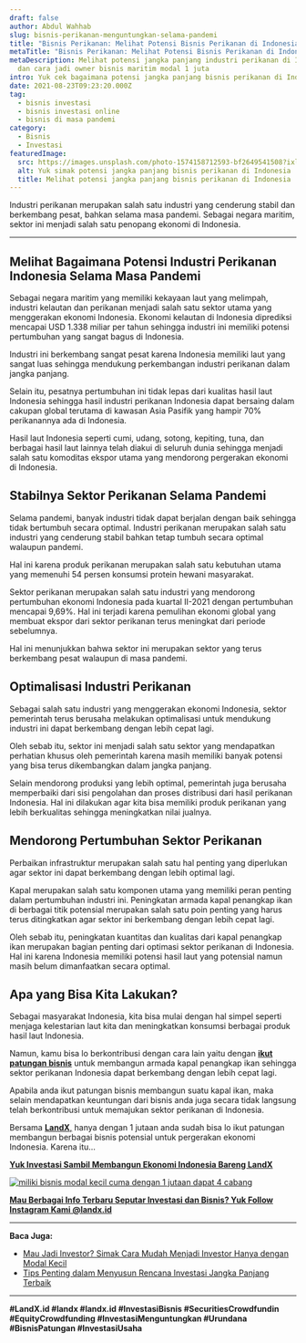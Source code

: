 ```yaml
---
draft: false
author: Abdul Wahhab
slug: bisnis-perikanan-menguntungkan-selama-pandemi
title: "Bisnis Perikanan: Melihat Potensi Bisnis Perikanan di Indonesia"
metaTitle: "Bisnis Perikanan: Melihat Potensi Bisnis Perikanan di Indonesia"
metaDescription: Melihat potensi jangka panjang industri perikanan di Indonesia
  dan cara jadi owner bisnis maritim modal 1 juta
intro: Yuk cek bagaimana potensi jangka panjang bisnis perikanan di Indonesia...
date: 2021-08-23T09:23:20.000Z
tag:
  - bisnis investasi
  - bisnis investasi online
  - bisnis di masa pandemi
category:
  - Bisnis
  - Investasi
featuredImage:
  src: https://images.unsplash.com/photo-1574158712593-bf2649541508?ixlib=rb-1.2.1&ixid=MnwxMjA3fDB8MHxwaG90by1wYWdlfHx8fGVufDB8fHx8&auto=format&fit=crop&w=1034&q=80
  alt: Yuk simak potensi jangka panjang bisnis perikanan di Indonesia
  title: Melihat potensi jangka panjang bisnis perikanan di Indonesia
---
```

Industri perikanan merupakan salah satu industri yang cenderung stabil dan berkembang pesat, bahkan selama masa pandemi. Sebagai negara maritim, sektor ini menjadi salah satu penopang ekonomi di Indonesia.

- - -

## Melihat Bagaimana Potensi Industri Perikanan Indonesia Selama Masa Pandemi

Sebagai negara maritim yang memiliki kekayaan laut yang melimpah, industri kelautan dan perikanan menjadi salah satu sektor utama yang menggerakan ekonomi Indonesia. Ekonomi kelautan di Indonesia diprediksi mencapai USD 1.338 miliar per tahun sehingga industri ini memiliki potensi pertumbuhan yang sangat bagus di Indonesia.

Industri ini berkembang sangat pesat karena Indonesia memiliki laut yang sangat luas sehingga mendukung perkembangan industri perikanan dalam jangka panjang.

Selain itu, pesatnya pertumbuhan ini tidak lepas dari kualitas hasil laut Indonesia sehingga hasil industri perikanan Indonesia dapat bersaing dalam cakupan global terutama di kawasan Asia Pasifik yang hampir 70% perikanannya ada di Indonesia.

Hasil laut Indonesia seperti cumi, udang, sotong, kepiting, tuna, dan berbagai hasil laut lainnya telah diakui di seluruh dunia sehingga menjadi salah satu komoditas ekspor utama yang mendorong pergerakan ekonomi di Indonesia.

## Stabilnya Sektor Perikanan Selama Pandemi

Selama pandemi, banyak industri tidak dapat berjalan dengan baik sehingga tidak bertumbuh secara optimal. Industri perikanan merupakan salah satu industri yang cenderung stabil bahkan tetap tumbuh secara optimal walaupun pandemi.

Hal ini karena produk perikanan merupakan salah satu kebutuhan utama yang memenuhi 54 persen konsumsi protein hewani masyarakat.

Sektor perikanan merupakan salah satu industri yang mendorong pertumbuhan ekonomi Indonesia pada kuartal II-2021 dengan pertumbuhan mencapai 9,69%. Hal ini terjadi karena pemulihan ekonomi global yang membuat ekspor dari sektor perikanan terus meningkat dari periode sebelumnya.

Hal ini menunjukkan bahwa sektor ini merupakan sektor yang terus berkembang pesat walaupun di masa pandemi.

## Optimalisasi Industri Perikanan

Sebagai salah satu industri yang menggerakan ekonomi Indonesia, sektor pemerintah terus berusaha melakukan optimalisasi untuk mendukung industri ini dapat berkembang dengan lebih cepat lagi.

Oleh sebab itu, sektor ini menjadi salah satu sektor yang mendapatkan perhatian khusus oleh pemerintah karena masih memiliki banyak potensi yang bisa terus dikembangkan dalam jangka panjang.

Selain mendorong produksi yang lebih optimal, pemerintah juga berusaha memperbaiki dari sisi pengolahan dan proses distribusi dari hasil perikanan Indonesia. Hal ini dilakukan agar kita bisa memiliki produk perikanan yang lebih berkualitas sehingga meningkatkan nilai jualnya.

## Mendorong Pertumbuhan Sektor Perikanan

Perbaikan infrastruktur merupakan salah satu hal penting yang diperlukan agar sektor ini dapat berkembang dengan lebih optimal lagi.

Kapal merupakan salah satu komponen utama yang memiliki peran penting dalam pertumbuhan industri ini. Peningkatan armada kapal penangkap ikan di berbagai titik potensial merupakan salah satu poin penting yang harus terus ditingkatkan agar sektor ini berkembang dengan lebih cepat lagi.

Oleh sebab itu, peningkatan kuantitas dan kualitas dari kapal penangkap ikan merupakan bagian penting dari optimasi sektor perikanan di Indonesia. Hal ini karena Indonesia memiliki potensi hasil laut yang potensial namun masih belum dimanfaatkan secara optimal.

## Apa yang Bisa Kita Lakukan?

Sebagai masyarakat Indonesia, kita bisa mulai dengan hal simpel seperti menjaga kelestarian laut kita dan meningkatkan konsumsi berbagai produk hasil laut Indonesia.

Namun, kamu bisa lo berkontribusi dengan cara lain yaitu dengan **[ikut patungan bisnis](https://landx.id/)** untuk membangun armada kapal penangkap ikan sehingga sektor perikanan Indonesia dapat berkembang dengan lebih cepat lagi.

Apabila anda ikut patungan bisnis membangun suatu kapal ikan, maka selain mendapatkan keuntungan dari bisnis anda juga secara tidak langsung telah berkontribusi untuk memajukan sektor perikanan di Indonesia.

Bersama [**LandX**,](https://landx.id/) hanya dengan 1 jutaan anda sudah bisa lo ikut patungan membangun berbagai bisnis potensial untuk pergerakan ekonomi Indonesia. Karena itu…

**[Yuk Investasi Sambil Membangun Ekonomi Indonesia Bareng LandX](https://landx.id/project/?utm_source=Blog&utm_medium=organic+keyword&utm_campaign=blog&utm_id=Blog)**

[![miliki bisnis modal kecil cuma dengan 1 jutaan dapat 4 cabang ](https://accountgram-production.sfo2.cdn.digitaloceanspaces.com/landx_ghost/2021/11/jadi-owner-bisnis-hanya-1-jutaan-dengan-cuan-yang-sangat-menjanjikan.png)](https://landx.id/project/?utm_source=Blog&utm_medium=organic+keyword&utm_campaign=blog&utm_id=Blog)

**[Mau Berbagai Info Terbaru Seputar Investasi dan Bisnis? Yuk Follow Instagram Kami @landx.id](https://www.instagram.com/landx.id/?utm_medium=copy_link)**

- - -

**Baca Juga:**

* [Mau Jadi Investor? Simak Cara Mudah Menjadi Investor Hanya dengan Modal Kecil](https://landx.id/blog/cara-menjadi-investor/)
* [Tips Penting dalam Menyusun Rencana Investasi Jangka Panjang Terbaik](https://landx.id/blog/investasi-jangka-panjang-adalah/)

- - -

**\#LandX.id    #landx         #landx.id    #InvestasiBisnis  #SecuritiesCrowdfundin   #EquityCrowdfunding    #InvestasiMenguntungkan     #Urundana    #BisnisPatungan    #InvestasiUsaha**